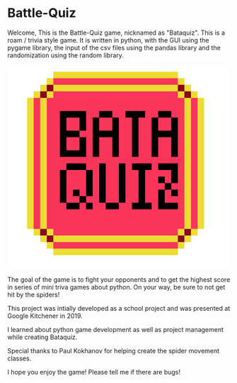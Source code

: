# Battle-Quiz

Welcome, This is the Battle-Quiz game, nicknamed as "Bataquiz".
This is a roam / trivia style game. It is written in python, with the GUI using the pygame library, the input of the csv files using the pandas library and the randomization using the random library. 

![alt](https://github.com/Simha-Kalimipalli/Battle-Quiz/blob/main/images/logo.jpg "Bataquiz")


The goal of the game is to fight your opponents and to get the highest score in series of mini triva games about python.
On your way, be sure to not get hit by the spiders!

This project was intially developed as a school project and was presented at Google Kitchener in 2019.

I learned about python game development as well as project management while creating Bataquiz.

Special thanks to Paul Kokhanov for helping create the spider movement classes. 

I hope you enjoy the game!
Please tell me if there are bugs!
